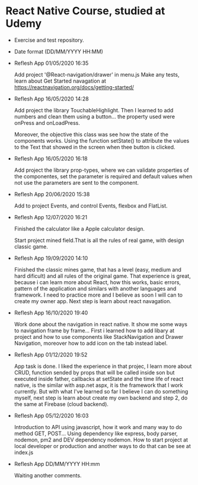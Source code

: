 # React Native Course, studied at Udemy 

- Exercise and test repository. 

- Date format (DD/MM/YYYY HH:MM)

- Reflesh App 01/05/2020 16:35 

  Add project '@React-navigation/drawer' in menu.js
  Make any tests, learn about Get Started navagation at https://reactnavigation.org/docs/getting-started/ 
  
- Reflesh App 16/05/2020 14:28

  Add project the library TouchableHighlight. Then I learned to add numbers and clean them using a button... the property used were         onPress and onLoadPress.
  
  Moreover, the objective this class was see how the state of the components works. Using the function setState() to attribute the values   to the Text that showed in the screen when thee button is clicked. 
  
- Reflesh App 16/05/2020 16:18

  Add project the library prop-types, where we can validate properties of the componentes, set the parameter is required and default       values when not use the parameters are sent to the component.

- Reflesh App 20/06/2020 15:38

  Add to project Events, and control Events, flexbox and FlatList.

- Reflesh App 12/07/2020 16:21

  Finished the calculator like a Apple calculator design.
  
  Start project mined field.That is all the rules of real game, with design classic game. 

- Reflesh App 19/09/2020 14:10

  Finished the classic mines game, that has a level (easy, medium and hard dificult) and all rules of the original game. That experience is great, because i can learn more about   React, how this works, basic errors, pattern of the application and similars with another languages and framework. I need to practice more and I believe as soon I will can to   create my owner app. Next step is learn about react navagation.
  
- Reflesh App 16/10/2020 19:40

  Work done about the navigation in react native. It show me some ways to navigation frame by frame... First i learned how to add libary at project and how to use components like StackNavigation and Drawer Navigation, moreover how to add icon on the tab instead label.

- Reflesh App 01/12/2020 19:52

  App task is done. I liked the experience in that projec, I learn more about CRUD, function sended by props that will be called inside son but executed inside father, callbacks at setState and the time life of react native, is the similar with asp.net aspx, it is the framework that I work currently. But with what I've learned so far I believe I can do something myself, next step is learn about create my own backend and step 2, do the same at Firebase (cloud backend).
  
- Reflesh App 05/12/2020 16:03

  Introduction to API using javascript, how it work and many way to do method GET, POST... Using dependency like express, body parser, nodemon, pm2 and DEV dependency nodemon. How to start project at local developer or production and another ways to do that can be see at index.js 
  
- Reflesh App DD/MM/YYYY HH:mm

  Waiting another comments.
